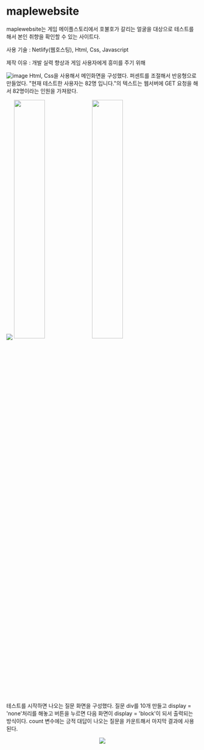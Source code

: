 # maplewebsite

maplewebsite는 게임 메이플스토리에서 호불호가 갈리는 얼굴을 대상으로 테스트를 해서 본인 취향을 확인할 수 있는 사이트다.

사용 기술 : Netlify(웹호스팅), Html, Css, Javascript

제작 이유 : 개발 실력 향상과 게임 사용자에게 흥미를 주기 위해

![image](https://user-images.githubusercontent.com/67909892/109588027-6b6cfb00-7b4b-11eb-8a66-3f5178dced87.png)
Html, Css을 사용해서 메인화면을 구성했다. 퍼센트를 조절해서 반응형으로 만들었다.
"현재 테스트한 사용자는 82명 입니다."의 텍스트는 웹서버에 GET 요청을 해서 82명이라는 인원을 가져왔다.


<img src="https://user-images.githubusercontent.com/67909892/109589519-c69fed00-7b4d-11eb-940c-967f65938c38.png" align="center">
<img src="https://user-images.githubusercontent.com/67909892/109588372-f817b900-7b4b-11eb-9d1f-0926c801d38c.png" width="40%"> <img src="https://user-images.githubusercontent.com/67909892/109588449-18477800-7b4c-11eb-89e1-bd35f8a27d6a.png" width="40%">


테스트를 시작하면 나오는 질문 화면을 구성했다. 질문 div를 10개 만들고 display = 'none'처리를 해놓고 버튼을 누르면 다음 화면이 display = 'block'이 되서 출력되는 방식이다.
count 변수에는 긍적 대답이 나오는 질문을 카운트해서 마지막 결과에 사용된다.

<center><img src="https://user-images.githubusercontent.com/67909892/109589856-59d92280-7b4e-11eb-92ed-59a08871a1b3.png" align="center"></center>


